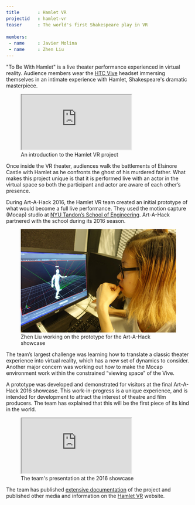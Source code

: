 ```yaml
---
title       : Hamlet VR
projectid   : hamlet-vr
teaser      : The world's first Shakespeare play in VR

members:
 - name     : Javier Molina
 - name     : Zhen Liu
---
```


"To Be With Hamlet" is a live theater performance experienced in virtual reality. Audience members wear the [HTC Vive](http://www.vive.com/) headset immersing themselves in an intimate experience with Hamlet, Shakespeare's dramatic masterpiece.

<figure class="video ratio-54 with-caption">
	<iframe src="https://player.vimeo.com/video/176257847"></iframe>
	<figcaption>An introduction to the Hamlet VR project</figcaption>
</figure>

Once inside the VR theater, audiences walk the battlements of Elsinore Castle with Hamlet as he confronts the ghost of his murdered father. What makes this project unique is that it is performed live with an actor in the virtual space so both the participant and actor are aware of each other’s presence.

During Art-A-Hack 2016, the Hamlet VR team created an initial prototype of what would become a full live performance. They used the motion capture (Mocap) studio at [NYU Tandon’s School of Engineering](http://engineering.nyu.edu/academics/programs/integrated-digital-media-ms). Art-A-Hack partnered with the school during its 2016 season.

<figure>
	<img src="/images/projects/2016/hamlet-vr/zhen-liu.jpg" alt="Zhen Liu working on the prototype for the Art-A-Hack showcase" />
	<figcaption>Zhen Liu working on the prototype for the Art-A-Hack showcase</figcaption>
</figure>

The team’s largest challenge was learning how to translate a classic theater experience into virtual reality, which has a new set of dynamics to consider. Another major concern was working out how to make the Mocap environment work within the constrained “viewing space” of the Vive.

A prototype was developed and demonstrated for visitors at the final Art-A-Hack 2016 showcase. This work-in-progress is a unique experience, and is intended for development to attract the interest of theatre and film producers. The team has explained that this will be the first piece of its kind in the world.

<figure class="video ratio-55 with-caption">
	<iframe src="https://www.youtube.com/embed/6agG56kQTA0" allowfullscreen></iframe>
	<figcaption>The team's presentation at the 2016 showcase</figcaption>
</figure>

The team has published [extensive documentation](http://hamletvr.org/methodofthemadness/) of the project and published other media and information on the [Hamlet VR](http://hamletvr.org/) website.
